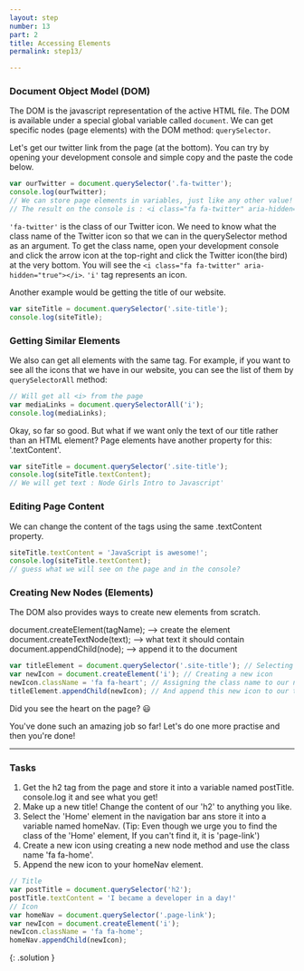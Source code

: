 ```yaml
---
layout: step
number: 13
part: 2
title: Accessing Elements
permalink: step13/

---
```


### Document Object Model (DOM)

The DOM is the javascript representation of the active HTML file. The DOM
is available under a special global variable called `document`. We can get
specific nodes (page elements) with the DOM method: `querySelector`.

Let's get our twitter link from the page (at the bottom). You can try by opening your development console and simple copy and the paste the code below.

```javascript
var ourTwitter = document.querySelector('.fa-twitter');
console.log(ourTwitter);
// We can store page elements in variables, just like any other value!
// The result on the console is : <i class="fa fa-twitter" aria-hidden="true"></i>
```

`'fa-twitter'` is the class of our Twitter icon. We need to know what the class name of the Twitter icon so that we can in the querySelector method as an argument. To get the class name, open your development console and click the arrow icon at the top-right and
click the Twitter icon(the bird) at the very bottom. You will see the `<i class="fa fa-twitter" aria-hidden="true"></i>`. `'i'` tag represents an icon.

Another example would be getting the title of our website. 

```javascript
var siteTitle = document.querySelector('.site-title');
console.log(siteTitle);
```

### Getting Similar Elements

We also can get all elements with the same tag. For example, if you want to see all the icons that we have in our website, you can see the list of them by `querySelectorAll` method:

```javascript
// Will get all <i> from the page
var mediaLinks = document.querySelectorAll('i');
console.log(mediaLinks);
```

Okay, so far so good. But what if we want only the text of our title rather than an HTML element?
Page elements have another property for this: '.textContent'.

```javascript
var siteTitle = document.querySelector('.site-title');
console.log(siteTitle.textContent);
// We will get text : Node Girls Intro to Javascript'
```

### Editing Page Content

We can change the content of the tags using the same .textContent property.

```javascript
siteTitle.textContent = 'JavaScript is awesome!';
console.log(siteTitle.textContent);
// guess what we will see on the page and in the console?
```

### Creating New Nodes (Elements)

The DOM also provides ways to create new elements from scratch.

document.createElement(tagName); --> create the element
document.createTextNode(text); --> what text it should contain
document.appendChild(node); --> append it to the document

```javascript
var titleElement = document.querySelector('.site-title'); // Selecting our title element
var newIcon = document.createElement('i'); // Creating a new icon
newIcon.className = 'fa fa-heart'; // Assigning the class name to our new icon. (Don't worry about what 'fa fa-heart' means but it's just a class from an external library.)
titleElement.appendChild(newIcon); // And append this new icon to our title. 
```

Did you see the heart on the page? :smiley:

You've done such an amazing job so far! Let's do one more practise and then you're done!

----
### Tasks

1. Get the h2 tag from the page and store it into a variable named postTitle. console.log it and see what you get!
2. Make up a new title! Change the content of our 'h2' to anything you like.
3. Select the 'Home' element in the navigation bar ans store it into a variable named homeNav. (Tip: Even though we urge you to find the class of the 'Home' element, If you can't find it, it is 'page-link')
4. Create a new icon using creating a new node method and use the class name 'fa fa-home'. 
5. Append the new icon to your homeNav element. 

```javascript
// Title
var postTitle = document.querySelector('h2');
postTitle.textContent = 'I became a developer in a day!'
// Icon
var homeNav = document.querySelector('.page-link');
var newIcon = document.createElement('i');
newIcon.className = 'fa fa-home';
homeNav.appendChild(newIcon);
```
{: .solution }